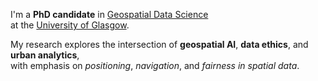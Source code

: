 I'm a **PhD candidate** in [Geospatial Data Science](https://www.gla.ac.uk/schools/ges/)  
at the [University of Glasgow](https://www.gla.ac.uk/).

My research explores the intersection of **geospatial AI**, **data ethics**, and **urban analytics**,  
with emphasis on *positioning*, *navigation*, and *fairness in spatial data*.
